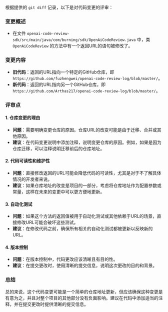 根据提供的 `git diff` 记录，以下是对代码变更的评审：

### 变更概述
- 在文件 `openai-code-review-sdk/src/main/java/com/burning/sdk/OpenAiCodeReview.java` 中，类 `OpenAiCodeReview` 的方法中有一个返回URL的语句被修改了。

### 变更内容
- **旧代码**：返回的URL指向一个特定的GitHub仓库，即 `https://github.com/fuzhengwei/openai-code-review-log/blob/master/`。
- **新代码**：返回的URL指向另一个GitHub仓库，即 `https://github.com/Arthas217/openai-code-review-log/blob/master/`。

### 评审点

#### 1. 仓库变更的理由
- **问题**：需要明确变更仓库的原因。仓库URL的改变可能是由于迁移、合并或其他原因。
- **建议**：在代码变更说明中添加注释，说明变更仓库的原因。例如，如果是因为仓库迁移，可以注释说明迁移前后的仓库地址。

#### 2. 代码可读性和维护性
- **问题**：直接修改返回的URL可能会降低代码的可读性，尤其是对于不了解具体情况的开发者来说。
- **建议**：如果仓库地址的改变是项目的一部分，考虑将仓库地址作为配置参数或常量，这样在未来的变更中可以更方便地更新。

#### 3. 自动化测试
- **问题**：如果这个方法的返回值被用于自动化测试或其他依赖于URL的场景，直接修改URL可能会破坏这些测试。
- **建议**：在修改代码之前，确保所有相关的自动化测试都被更新以反映新的URL。

#### 4. 版本控制
- **问题**：在版本控制中，代码更改应该清晰且有目的性。
- **建议**：在提交更改时，使用清晰的提交信息，说明这次更改的目的和背景。

### 总结
总的来说，这个代码变更可能是一个简单的仓库地址更新，但应该确保这种变更是有意为之，并且对整个项目的其他部分没有负面影响。建议在代码中添加适当的注释，并在提交更改时提供清晰的提交信息。